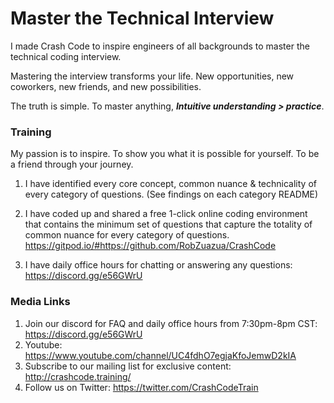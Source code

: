 # Master the Technical Interview

I made Crash Code to inspire engineers of all backgrounds to master the technical coding interview.

Mastering the interview transforms your life. New opportunities, new coworkers, new friends, and new possibilities.

The truth is simple. To master anything, ***Intuitive understanding > practice***.

### Training 

My passion is to inspire. To show you what it is possible for yourself. To be a friend through your journey. 

1. I have identified every core concept, common nuance & technicality of every category of questions. (See findings on each category README)

2. I have coded up and shared a free 1-click online coding environment that contains the minimum set of questions that capture the totality of common nuance for every category of questions. https://gitpod.io/#https://github.com/RobZuazua/CrashCode

3. I have daily office hours for chatting or answering any questions: https://discord.gg/e56GWrU

### Media Links

1. Join our discord for FAQ and daily office hours from 7:30pm-8pm CST: https://discord.gg/e56GWrU
2. Youtube: https://www.youtube.com/channel/UC4fdhO7egjaKfoJemwD2kIA
3. Subscribe to our mailing list for exclusive content: http://crashcode.training/
4. Follow us on Twitter: https://twitter.com/CrashCodeTrain
